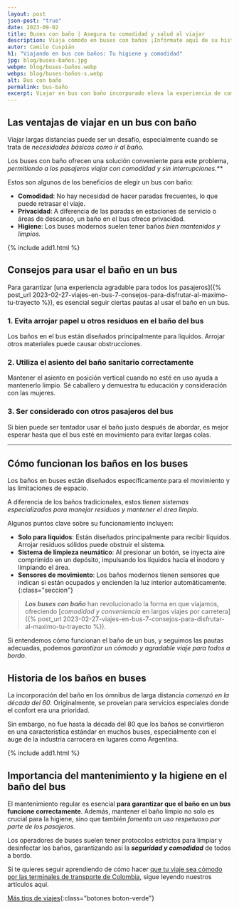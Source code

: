 ```yaml
---
layout: post
json-post: "true"
date: 2023-09-02
title: Buses con baño | Asegura tu comodidad y salud al viajar
description: Viaja cómodo en buses con baños ¡Infórmate aquí de su historia, funcionamiento y consejos para su uso!
autor: Camilo Cuspián
h1: "Viajando en bus con baños: Tu higiene y comodidad"
jpg: blog/buses-baños.jpg
webpm: blog/buses-baños.webp
webps: blog/buses-baños-s.webp
alt: Bus con baño
permalink: bus-baño
excerpt: Viajar en bus con baño incorporado eleva la experiencia de comodidad en los trayectos largos, garantizando un viaje sin interrupciones y con todas las facilidades a bordo. Aquí encontraras información sobre los buses con baño.
---
```

## Las ventajas de viajar en un bus con baño

Viajar largas distancias puede ser un desafío, especialmente cuando se trata de *necesidades básicas como ir al baño.*

Los buses con baño ofrecen una solución conveniente para este problema, **permitiendo a los pasajeros viajar con comodidad y sin interrupciones*.***

Estos son algunos de los beneficios de elegir un bus con baño:

* **Comodidad**: No hay necesidad de hacer paradas frecuentes, lo que puede retrasar el viaje.
* **Privacidad**: A diferencia de las paradas en estaciones de servicio o áreas de descanso, un baño en el bus ofrece privacidad.
* **Higiene**: Los buses modernos suelen tener baños *bien mantenidos y limpios.*

{% include add1.html %}

## Consejos para usar el baño en un bus

Para garantizar [una experiencia agradable para todos los pasajeros]({% post_url 2023-02-27-viajes-en-bus-7-consejos-para-disfrutar-al-maximo-tu-trayecto %}), es esencial seguir ciertas pautas al usar el baño en un bus.

### 1. Evita arrojar papel u otros residuos en el baño del bus

Los baños en el bus están diseñados principalmente para líquidos. Arrojar otros materiales puede causar obstrucciones.

### 2. Utiliza el asiento del baño sanitario correctamente

Mantener el asiento en posición vertical cuando no esté en uso ayuda a mantenerlo limpio. Sé caballero y demuestra tu educación y consideración con las mujeres.

### 3. Ser considerado con otros pasajeros del bus

Si bien puede ser tentador usar el baño justo después de abordar, es mejor esperar hasta que el bus esté en movimiento para evitar largas colas.

----

## Cómo funcionan los baños en los buses

Los baños en buses están diseñados específicamente para el movimiento y las limitaciones de espacio.

A diferencia de los baños tradicionales, estos *tienen sistemas especializados para manejar residuos y mantener el área limpia.*

Algunos puntos clave sobre su funcionamiento incluyen:

* **Solo para líquidos**: Están diseñados principalmente para recibir líquidos. Arrojar residuos sólidos puede obstruir el sistema.
* **Sistema de limpieza neumático**: Al presionar un botón, se inyecta aire comprimido en un depósito, impulsando los líquidos hacia el inodoro y limpiando el área.
* **Sensores de movimiento**: Los baños modernos tienen sensores que indican si están ocupados y encienden la luz interior automáticamente.
{:class="seccion"}

> ***Los buses con baño*** han revolucionado la forma en que viajamos, ofreciendo [*comodidad y conveniencia* en largos viajes por carretera]({% post_url 2023-02-27-viajes-en-bus-7-consejos-para-disfrutar-al-maximo-tu-trayecto %}).

Si entendemos cómo funcionan el baño de un bus, y seguimos las pautas adecuadas, podemos *garantizar un cómodo y agradable viaje para todos a bordo*.

## Historia de los baños en buses

La incorporación del baño en los ómnibus de larga distancia *comenzó en la década del 60*. Originalmente, se proveían para servicios especiales donde el confort era una prioridad.

Sin embargo, no fue hasta la década del 80 que los baños se convirtieron en una característica estándar en muchos buses, especialmente con el auge de la industria carrocera en lugares como Argentina.

{% include add1.html %}

## Importancia del mantenimiento y la higiene en el baño del bus

El mantenimiento regular es esencial **para garantizar que el baño en un bus funcione correctamente**. Además, mantener el baño limpio no solo es crucial para la higiene, sino que también *fomenta un uso respetuoso por parte de los pasajeros.*

Los operadores de buses suelen tener protocolos estrictos para limpiar y desinfectar los baños, garantizando así la ***seguridad y comodidad*** de todos a bordo.

Si te quieres seguir aprendiendo de cómo hacer [que tu viaje sea cómodo por las terminales de transporte de Colombia](/), sigue leyendo nuestros artículos aquí.

[Más tips de viajes]({{'blog'|relative_url}}){:class="botones boton-verde"}
